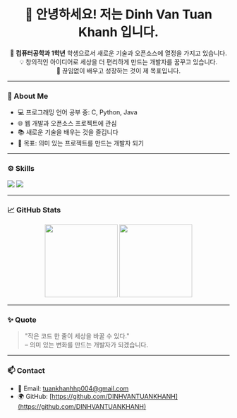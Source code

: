 <h1 align="center">👋 안녕하세요! 저는 Dinh Van Tuan Khanh 입니다.</h1>

<p align="center">
  🌱 <b>컴퓨터공학과 1학년</b> 학생으로서 새로운 기술과 오픈소스에 열정을 가지고 있습니다.<br>
  💡 창의적인 아이디어로 세상을 더 편리하게 만드는 개발자를 꿈꾸고 있습니다.<br>
  🚀 끊임없이 배우고 성장하는 것이 제 목표입니다.
</p>

---

### 🧠 About Me
- 💻 프로그래밍 언어 공부 중: C, Python, Java  
- 🌐 웹 개발과 오픈소스 프로젝트에 관심  
- 📚 새로운 기술을 배우는 것을 즐깁니다  
- 🎯 목표: 의미 있는 프로젝트를 만드는 개발자 되기  

---

### ⚙️ Skills
<p align="left">
  <img src="https://img.shields.io/badge/C-00599C?style=flat-square&logo=C&logoColor=white"/>
  <img src="https://img.shields.io/badge/Python-3776AB?style=flat-square&logo=Python&logoColor=white"/>
</p>

---

### 📈 GitHub Stats
<p align="center">
  <img src="https://github-readme-stats.vercel.app/api?username=DINHVANTUANKHANH&show_icons=true&theme=radical" height="165"/>
  <img src="https://github-readme-stats.vercel.app/api/top-langs/?username=DINHVANTUANKHANH&layout=compact&theme=radical" height="165"/>
</p>

---

### ✨ Quote
> "작은 코드 한 줄이 세상을 바꿀 수 있다."  
> – 의미 있는 변화를 만드는 개발자가 되겠습니다.

---

### 📫 Contact
- 📧 Email: tuankhanhhp004@gmail.com
- 🌍 GitHub: [https://github.com/DINHVANTUANKHANH](https://github.com/DINHVANTUANKHANH)
